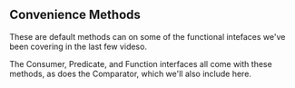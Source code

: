 ## Convenience Methods
These are default methods can on some of the functional intefaces we've been covering in the last few videso.

The Consumer, Predicate, and Function interfaces all come with these methods, as does the Comparator, which we'll also include here.